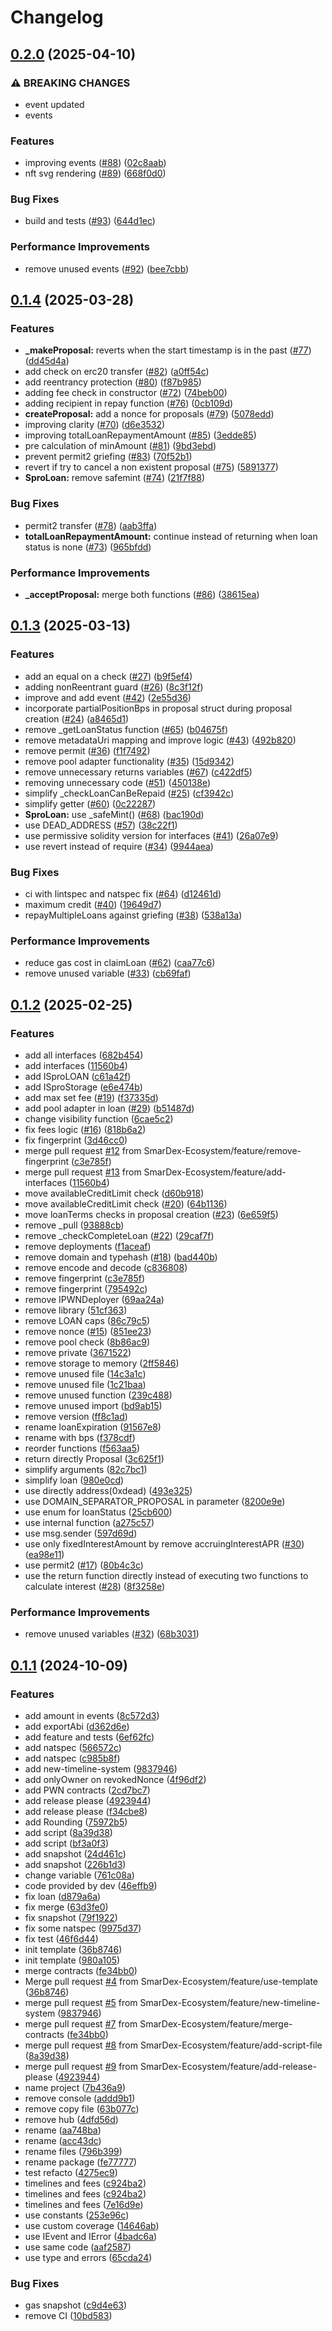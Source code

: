 # Changelog

## [0.2.0](https://github.com/SmarDex-Ecosystem/SPRO_contracts/compare/v0.1.4...v0.2.0) (2025-04-10)


### ⚠ BREAKING CHANGES

* event updated
* events

### Features

* improving events ([#88](https://github.com/SmarDex-Ecosystem/SPRO_contracts/issues/88)) ([02c8aab](https://github.com/SmarDex-Ecosystem/SPRO_contracts/commit/02c8aab3ed3891623ac2500b95ebb6b1eba3a36c))
* nft svg rendering ([#89](https://github.com/SmarDex-Ecosystem/SPRO_contracts/issues/89)) ([668f0d0](https://github.com/SmarDex-Ecosystem/SPRO_contracts/commit/668f0d0151fa0d6cad0fbd18b293483606f13ba5))


### Bug Fixes

* build and tests ([#93](https://github.com/SmarDex-Ecosystem/SPRO_contracts/issues/93)) ([644d1ec](https://github.com/SmarDex-Ecosystem/SPRO_contracts/commit/644d1ec91cbf2c9330331713d18af7b5767171b3))


### Performance Improvements

* remove unused events ([#92](https://github.com/SmarDex-Ecosystem/SPRO_contracts/issues/92)) ([bee7cbb](https://github.com/SmarDex-Ecosystem/SPRO_contracts/commit/bee7cbbed62b75341fc3f53a6b1b70aac194154b))

## [0.1.4](https://github.com/SmarDex-Ecosystem/SPRO_contracts/compare/v0.1.3...v0.1.4) (2025-03-28)


### Features

* **_makeProposal:** reverts when the start timestamp is in the past ([#77](https://github.com/SmarDex-Ecosystem/SPRO_contracts/issues/77)) ([dd45d4a](https://github.com/SmarDex-Ecosystem/SPRO_contracts/commit/dd45d4a81abeec68b70b5845114f19d0b491add4))
* add check on erc20 transfer ([#82](https://github.com/SmarDex-Ecosystem/SPRO_contracts/issues/82)) ([a0ff54c](https://github.com/SmarDex-Ecosystem/SPRO_contracts/commit/a0ff54cc4b779c22de622b7ee83fa1d4e5a9cfcd))
* add reentrancy protection ([#80](https://github.com/SmarDex-Ecosystem/SPRO_contracts/issues/80)) ([f87b985](https://github.com/SmarDex-Ecosystem/SPRO_contracts/commit/f87b98511f1627086043af1d906b9ca39a8b7e29))
* adding fee check in constructor ([#72](https://github.com/SmarDex-Ecosystem/SPRO_contracts/issues/72)) ([74beb00](https://github.com/SmarDex-Ecosystem/SPRO_contracts/commit/74beb0085903b3a3987584f6d91eff105b6ac7d1))
* adding recipient in repay function ([#76](https://github.com/SmarDex-Ecosystem/SPRO_contracts/issues/76)) ([0cb109d](https://github.com/SmarDex-Ecosystem/SPRO_contracts/commit/0cb109df776050d60fb0229c8969d1447f547801))
* **createProposal:** add a nonce for proposals ([#79](https://github.com/SmarDex-Ecosystem/SPRO_contracts/issues/79)) ([5078edd](https://github.com/SmarDex-Ecosystem/SPRO_contracts/commit/5078edd0643836195599f92d08a2e4e5a9e9272f))
* improving clarity ([#70](https://github.com/SmarDex-Ecosystem/SPRO_contracts/issues/70)) ([d6e3532](https://github.com/SmarDex-Ecosystem/SPRO_contracts/commit/d6e35320654e1907f0fb1e38bcaf0d0c55382491))
* improving totalLoanRepaymentAmount ([#85](https://github.com/SmarDex-Ecosystem/SPRO_contracts/issues/85)) ([3edde85](https://github.com/SmarDex-Ecosystem/SPRO_contracts/commit/3edde85056b793901e7d3aa12c8ec9872ae1a307))
* pre calculation of minAmount ([#81](https://github.com/SmarDex-Ecosystem/SPRO_contracts/issues/81)) ([9bd3ebd](https://github.com/SmarDex-Ecosystem/SPRO_contracts/commit/9bd3ebd3a2cc3baf6e19dd94bd08b310b9c83f8a))
* prevent permit2 griefing ([#83](https://github.com/SmarDex-Ecosystem/SPRO_contracts/issues/83)) ([70f52b1](https://github.com/SmarDex-Ecosystem/SPRO_contracts/commit/70f52b1a31bbf16a2bad6f2819e0afaf216a1c66))
* revert if try to cancel a non existent proposal ([#75](https://github.com/SmarDex-Ecosystem/SPRO_contracts/issues/75)) ([5891377](https://github.com/SmarDex-Ecosystem/SPRO_contracts/commit/5891377292b5f3e8af82cfca206587ab5413477d))
* **SproLoan:** remove safemint ([#74](https://github.com/SmarDex-Ecosystem/SPRO_contracts/issues/74)) ([21f7f88](https://github.com/SmarDex-Ecosystem/SPRO_contracts/commit/21f7f88a297d4c9f55c67e04586b582c38da2ddc))


### Bug Fixes

* permit2 transfer ([#78](https://github.com/SmarDex-Ecosystem/SPRO_contracts/issues/78)) ([aab3ffa](https://github.com/SmarDex-Ecosystem/SPRO_contracts/commit/aab3ffa99d38c4de07b3cfe63a3dd39cdd295012))
* **totalLoanRepaymentAmount:** continue instead of returning when loan status is none ([#73](https://github.com/SmarDex-Ecosystem/SPRO_contracts/issues/73)) ([965bfdd](https://github.com/SmarDex-Ecosystem/SPRO_contracts/commit/965bfdd7f63475b4a79babb9b6a50e0e05dc4e12))


### Performance Improvements

* **_acceptProposal:** merge both functions ([#86](https://github.com/SmarDex-Ecosystem/SPRO_contracts/issues/86)) ([38615ea](https://github.com/SmarDex-Ecosystem/SPRO_contracts/commit/38615ea6d61774bca4583cde706768778ed2d355))

## [0.1.3](https://github.com/SmarDex-Ecosystem/SPRO_contracts/compare/v0.1.2...v0.1.3) (2025-03-13)


### Features

* add an equal on a check ([#27](https://github.com/SmarDex-Ecosystem/SPRO_contracts/issues/27)) ([b9f5ef4](https://github.com/SmarDex-Ecosystem/SPRO_contracts/commit/b9f5ef4c92a8e10670a84765b29d16c23da4ac31))
* adding nonReentrant guard ([#26](https://github.com/SmarDex-Ecosystem/SPRO_contracts/issues/26)) ([8c3f12f](https://github.com/SmarDex-Ecosystem/SPRO_contracts/commit/8c3f12f949be56886103f06df6b468891591507f))
* improve and add event ([#42](https://github.com/SmarDex-Ecosystem/SPRO_contracts/issues/42)) ([2e55d36](https://github.com/SmarDex-Ecosystem/SPRO_contracts/commit/2e55d36461ef0bb64837c73e80a3bc057873da2e))
* incorporate partialPositionBps in proposal struct during proposal creation ([#24](https://github.com/SmarDex-Ecosystem/SPRO_contracts/issues/24)) ([a8465d1](https://github.com/SmarDex-Ecosystem/SPRO_contracts/commit/a8465d1b095a6355e1140a1a674d5f34f863c2c2))
* remove _getLoanStatus function ([#65](https://github.com/SmarDex-Ecosystem/SPRO_contracts/issues/65)) ([b04675f](https://github.com/SmarDex-Ecosystem/SPRO_contracts/commit/b04675f0b740f41768f9f8331f855bc6bdf82290))
* remove metadataUri mapping and improve logic ([#43](https://github.com/SmarDex-Ecosystem/SPRO_contracts/issues/43)) ([492b820](https://github.com/SmarDex-Ecosystem/SPRO_contracts/commit/492b820270ecefb1fa7d4e836e28dcda259a445c))
* remove permit ([#36](https://github.com/SmarDex-Ecosystem/SPRO_contracts/issues/36)) ([f1f7492](https://github.com/SmarDex-Ecosystem/SPRO_contracts/commit/f1f74929f58c99a6b2ac2c5e2d9e63e7afdf1df8))
* remove pool adapter functionality ([#35](https://github.com/SmarDex-Ecosystem/SPRO_contracts/issues/35)) ([15d9342](https://github.com/SmarDex-Ecosystem/SPRO_contracts/commit/15d93427702be4a072510be6b8a74f13bd5f2004))
* remove unnecessary returns variables ([#67](https://github.com/SmarDex-Ecosystem/SPRO_contracts/issues/67)) ([c422df5](https://github.com/SmarDex-Ecosystem/SPRO_contracts/commit/c422df548a8896943a4038ddc0f49553fdc1dfab))
* removing unnecessary code ([#51](https://github.com/SmarDex-Ecosystem/SPRO_contracts/issues/51)) ([450138e](https://github.com/SmarDex-Ecosystem/SPRO_contracts/commit/450138ea7720d7581fdada8189f5b99c47688623))
* simplify _checkLoanCanBeRepaid ([#25](https://github.com/SmarDex-Ecosystem/SPRO_contracts/issues/25)) ([cf3942c](https://github.com/SmarDex-Ecosystem/SPRO_contracts/commit/cf3942c0becf476ad834a745b329cd3c43220247))
* simplify getter ([#60](https://github.com/SmarDex-Ecosystem/SPRO_contracts/issues/60)) ([0c22287](https://github.com/SmarDex-Ecosystem/SPRO_contracts/commit/0c22287ff46a12d83bba3c0403c428349c45a262))
* **SproLoan:** use _safeMint() ([#68](https://github.com/SmarDex-Ecosystem/SPRO_contracts/issues/68)) ([bac190d](https://github.com/SmarDex-Ecosystem/SPRO_contracts/commit/bac190d1d325a7b05758b456e00d156dde47c091))
* use DEAD_ADDRESS ([#57](https://github.com/SmarDex-Ecosystem/SPRO_contracts/issues/57)) ([38c22f1](https://github.com/SmarDex-Ecosystem/SPRO_contracts/commit/38c22f14c8941fab2cd4f079bdd3236cdcd1928d))
* use permissive solidity version for interfaces ([#41](https://github.com/SmarDex-Ecosystem/SPRO_contracts/issues/41)) ([26a07e9](https://github.com/SmarDex-Ecosystem/SPRO_contracts/commit/26a07e92c048340ef47c0027b9a70588ebf22b90))
* use revert instead of require ([#34](https://github.com/SmarDex-Ecosystem/SPRO_contracts/issues/34)) ([9944aea](https://github.com/SmarDex-Ecosystem/SPRO_contracts/commit/9944aea79856eb87c52e8c5e07a325f101c450ed))


### Bug Fixes

* ci with lintspec and natspec fix ([#64](https://github.com/SmarDex-Ecosystem/SPRO_contracts/issues/64)) ([d12461d](https://github.com/SmarDex-Ecosystem/SPRO_contracts/commit/d12461d05571ec52ea9e3fcea9cb3d96e6f288f2))
* maximum credit ([#40](https://github.com/SmarDex-Ecosystem/SPRO_contracts/issues/40)) ([19649d7](https://github.com/SmarDex-Ecosystem/SPRO_contracts/commit/19649d7735870ea06493d05230aab50330ca5c2b))
* repayMultipleLoans against griefing ([#38](https://github.com/SmarDex-Ecosystem/SPRO_contracts/issues/38)) ([538a13a](https://github.com/SmarDex-Ecosystem/SPRO_contracts/commit/538a13a47ee0998a98b6177ca5b66130da59a72f))


### Performance Improvements

* reduce gas cost in claimLoan ([#62](https://github.com/SmarDex-Ecosystem/SPRO_contracts/issues/62)) ([caa77c6](https://github.com/SmarDex-Ecosystem/SPRO_contracts/commit/caa77c6f07edcee1af6d240912f2755d264348ca))
* remove unused variable ([#33](https://github.com/SmarDex-Ecosystem/SPRO_contracts/issues/33)) ([cb69faf](https://github.com/SmarDex-Ecosystem/SPRO_contracts/commit/cb69fafae125205ba15921a788c3bec9c03f4417))

## [0.1.2](https://github.com/SmarDex-Ecosystem/SPRO_contracts/compare/v0.1.1...v0.1.2) (2025-02-25)


### Features

* add all interfaces ([682b454](https://github.com/SmarDex-Ecosystem/SPRO_contracts/commit/682b454be0f0a3b5338fc8f39904fd430d384448))
* add interfaces ([11560b4](https://github.com/SmarDex-Ecosystem/SPRO_contracts/commit/11560b4f8044a460d3c69e3ffe9d9da1c35a7c32))
* add ISproLOAN ([c61a42f](https://github.com/SmarDex-Ecosystem/SPRO_contracts/commit/c61a42f4ed1ee5a7032fe0d09fc697bfffabf004))
* add ISproStorage ([e6e474b](https://github.com/SmarDex-Ecosystem/SPRO_contracts/commit/e6e474bf16babf2dfee16298e91e8e21ae6b671f))
* add max set fee ([#19](https://github.com/SmarDex-Ecosystem/SPRO_contracts/issues/19)) ([f37335d](https://github.com/SmarDex-Ecosystem/SPRO_contracts/commit/f37335d67004f79020cce49af5b7467236fe15bd))
* add pool adapter in loan ([#29](https://github.com/SmarDex-Ecosystem/SPRO_contracts/issues/29)) ([b51487d](https://github.com/SmarDex-Ecosystem/SPRO_contracts/commit/b51487de7498aefb2eb33e1ad399e6ae93ef8ecb))
* change visibility function ([6cae5c2](https://github.com/SmarDex-Ecosystem/SPRO_contracts/commit/6cae5c25453455383438c2d99d09d767a93ea5f4))
* fix fees logic ([#16](https://github.com/SmarDex-Ecosystem/SPRO_contracts/issues/16)) ([818b6a2](https://github.com/SmarDex-Ecosystem/SPRO_contracts/commit/818b6a269c61c885c2b760c292e2b63b26272344))
* fix fingerprint ([3d46cc0](https://github.com/SmarDex-Ecosystem/SPRO_contracts/commit/3d46cc08c168c58c3664ba85d7c80db1fbd4b2c2))
* merge pull request [#12](https://github.com/SmarDex-Ecosystem/SPRO_contracts/issues/12) from SmarDex-Ecosystem/feature/remove-fingerprint ([c3e785f](https://github.com/SmarDex-Ecosystem/SPRO_contracts/commit/c3e785f49e7d49a2617838d7a0c5f748f41e22e6))
* merge pull request [#13](https://github.com/SmarDex-Ecosystem/SPRO_contracts/issues/13) from SmarDex-Ecosystem/feature/add-interfaces ([11560b4](https://github.com/SmarDex-Ecosystem/SPRO_contracts/commit/11560b4f8044a460d3c69e3ffe9d9da1c35a7c32))
* move availableCreditLimit check ([d60b918](https://github.com/SmarDex-Ecosystem/SPRO_contracts/commit/d60b91879b6338b593d9296f637236dfcaa38cf7))
* move availableCreditLimit check ([#20](https://github.com/SmarDex-Ecosystem/SPRO_contracts/issues/20)) ([64b1136](https://github.com/SmarDex-Ecosystem/SPRO_contracts/commit/64b1136a7aba1e916aecb0e1b03852174bedd689))
* move loanTerms checks in proposal creation ([#23](https://github.com/SmarDex-Ecosystem/SPRO_contracts/issues/23)) ([6e659f5](https://github.com/SmarDex-Ecosystem/SPRO_contracts/commit/6e659f5ee7d26c2b1764017c348dbd987274fe05))
* remove  _pull ([93888cb](https://github.com/SmarDex-Ecosystem/SPRO_contracts/commit/93888cbc2e81accbd17921461168f5f0d3a2bfee))
* remove _checkCompleteLoan ([#22](https://github.com/SmarDex-Ecosystem/SPRO_contracts/issues/22)) ([29caf7f](https://github.com/SmarDex-Ecosystem/SPRO_contracts/commit/29caf7f5d13325f2af3f34412091ad28ad09d62c))
* remove deployments ([f1aceaf](https://github.com/SmarDex-Ecosystem/SPRO_contracts/commit/f1aceaf544f9372eb6e12acea5777338d3954a1c))
* remove domain and typehash ([#18](https://github.com/SmarDex-Ecosystem/SPRO_contracts/issues/18)) ([bad440b](https://github.com/SmarDex-Ecosystem/SPRO_contracts/commit/bad440b19c11944b3f3cb4f67778517a9662f109))
* remove encode and decode ([c836808](https://github.com/SmarDex-Ecosystem/SPRO_contracts/commit/c836808388896782a233021558a167afa6405981))
* remove fingerprint ([c3e785f](https://github.com/SmarDex-Ecosystem/SPRO_contracts/commit/c3e785f49e7d49a2617838d7a0c5f748f41e22e6))
* remove fingerprint ([795492c](https://github.com/SmarDex-Ecosystem/SPRO_contracts/commit/795492c91378743fb09779c91d3804028acdcec3))
* remove IPWNDeployer ([69aa24a](https://github.com/SmarDex-Ecosystem/SPRO_contracts/commit/69aa24a03e7b11e5ada10eba6a16b88fc6e0a6bf))
* remove library ([51cf363](https://github.com/SmarDex-Ecosystem/SPRO_contracts/commit/51cf363493defdcbbdd8eb35de53964251703d88))
* remove LOAN caps ([86c79c5](https://github.com/SmarDex-Ecosystem/SPRO_contracts/commit/86c79c5f91032be670a2559d3827550b28dce059))
* remove nonce ([#15](https://github.com/SmarDex-Ecosystem/SPRO_contracts/issues/15)) ([851ee23](https://github.com/SmarDex-Ecosystem/SPRO_contracts/commit/851ee23956fa57d74057390a047c97a540d6b394))
* remove pool check ([8b86ac9](https://github.com/SmarDex-Ecosystem/SPRO_contracts/commit/8b86ac9f161e6c35dcb3e2d7470e9ec9defd291c))
* remove private ([3671522](https://github.com/SmarDex-Ecosystem/SPRO_contracts/commit/3671522a686fed393e8ddcf0d98638277e1b0950))
* remove storage to memory ([2ff5846](https://github.com/SmarDex-Ecosystem/SPRO_contracts/commit/2ff5846bd1d5b16b63e1bd617d9087a97928f31a))
* remove unused file ([14c3a1c](https://github.com/SmarDex-Ecosystem/SPRO_contracts/commit/14c3a1c17a8924eb45d13ee41f4ce7881b7f662f))
* remove unused file ([1c21baa](https://github.com/SmarDex-Ecosystem/SPRO_contracts/commit/1c21baaa8078bf95422306b8be9c82ec89fcc65e))
* remove unused function ([239c488](https://github.com/SmarDex-Ecosystem/SPRO_contracts/commit/239c4888bf1593664a30dfbd468bb55ff8360c4a))
* remove unused import ([bd9ab15](https://github.com/SmarDex-Ecosystem/SPRO_contracts/commit/bd9ab15332b9ecf27ce8d7981fa5ccc4eba94f09))
* remove version ([ff8c1ad](https://github.com/SmarDex-Ecosystem/SPRO_contracts/commit/ff8c1ad27f47e8732aebdef71ebff1b32c29225f))
* rename loanExpiration ([91567e8](https://github.com/SmarDex-Ecosystem/SPRO_contracts/commit/91567e8062bc17229890b56e2a1a4699a886f995))
* rename with bps ([f378cdf](https://github.com/SmarDex-Ecosystem/SPRO_contracts/commit/f378cdf2c504f5d3cc5e70be166108df60343d67))
* reorder functions ([f563aa5](https://github.com/SmarDex-Ecosystem/SPRO_contracts/commit/f563aa53a545715be6f7f6447ad6257ee2fa556c))
* return directly Proposal ([3c625f1](https://github.com/SmarDex-Ecosystem/SPRO_contracts/commit/3c625f189d13f7b3ec8778bab9a70d9554052312))
* simplify arguments ([82c7bc1](https://github.com/SmarDex-Ecosystem/SPRO_contracts/commit/82c7bc17952ac0ac6f5a523aaeebcc7a961971d3))
* simplify loan ([980e0cd](https://github.com/SmarDex-Ecosystem/SPRO_contracts/commit/980e0cd900600613c7cab2a125cc927a43c91d5f))
* use directly address(0xdead) ([493e325](https://github.com/SmarDex-Ecosystem/SPRO_contracts/commit/493e325913c423539e55f9efe7c5e692e7fe1819))
* use DOMAIN_SEPARATOR_PROPOSAL in parameter ([8200e9e](https://github.com/SmarDex-Ecosystem/SPRO_contracts/commit/8200e9e2df4dfbca9c97d6d16ea8d6fbc1741166))
* use enum for loanStatus ([25cb600](https://github.com/SmarDex-Ecosystem/SPRO_contracts/commit/25cb600ed855da8c97e1621f6dbb9ccadb50828e))
* use internal function ([a275c57](https://github.com/SmarDex-Ecosystem/SPRO_contracts/commit/a275c57a20248eeef2512dfb4416f0ad91a89f6c))
* use msg.sender ([597d69d](https://github.com/SmarDex-Ecosystem/SPRO_contracts/commit/597d69d6c21b7fcae027bff5a852ecc7ea645cfc))
* use only fixedInterestAmount by remove accruingInterestAPR ([#30](https://github.com/SmarDex-Ecosystem/SPRO_contracts/issues/30)) ([ea98e11](https://github.com/SmarDex-Ecosystem/SPRO_contracts/commit/ea98e11d8b612942036eba974113c7ff10913dac))
* use permit2 ([#17](https://github.com/SmarDex-Ecosystem/SPRO_contracts/issues/17)) ([80b4c3c](https://github.com/SmarDex-Ecosystem/SPRO_contracts/commit/80b4c3cb534595e1fdc40a7da058d8ca8146ec98))
* use the return function directly instead of executing two functions to calculate interest ([#28](https://github.com/SmarDex-Ecosystem/SPRO_contracts/issues/28)) ([8f3258e](https://github.com/SmarDex-Ecosystem/SPRO_contracts/commit/8f3258e29a0f5846002ce7b37852443d985e6e97))


### Performance Improvements

* remove unused variables ([#32](https://github.com/SmarDex-Ecosystem/SPRO_contracts/issues/32)) ([68b3031](https://github.com/SmarDex-Ecosystem/SPRO_contracts/commit/68b3031ffbd93fdd4cbc20b01f9ded03d0388f41))

## [0.1.1](https://github.com/SmarDex-Ecosystem/SPRO_contracts/compare/v0.1.0...v0.1.1) (2024-10-09)


### Features

* add amount in events ([8c572d3](https://github.com/SmarDex-Ecosystem/SPRO_contracts/commit/8c572d3179ed70a4006b7a1a527762120b6e9d31))
* add exportAbi ([d362d6e](https://github.com/SmarDex-Ecosystem/SPRO_contracts/commit/d362d6eea2068ac831a3fb1a9febc1668f8f6815))
* add feature and tests ([6ef62fc](https://github.com/SmarDex-Ecosystem/SPRO_contracts/commit/6ef62fc2ff8dbdc2c537a770bf446ee021ee6706))
* add natspec ([566572c](https://github.com/SmarDex-Ecosystem/SPRO_contracts/commit/566572cf74d87c399e15e998e139faeadd43883d))
* add natspec ([c985b8f](https://github.com/SmarDex-Ecosystem/SPRO_contracts/commit/c985b8faf4b9d1dc594b6e2a9c19760e242af0c4))
* add new-timeline-system ([9837946](https://github.com/SmarDex-Ecosystem/SPRO_contracts/commit/98379463d5c2ab9983c5a859fb8c65480deb5b89))
* add onlyOwner on revokedNonce ([4f96df2](https://github.com/SmarDex-Ecosystem/SPRO_contracts/commit/4f96df2406814fdad888218d07745ca5654f3fd4))
* add PWN contracts ([2cd7bc7](https://github.com/SmarDex-Ecosystem/SPRO_contracts/commit/2cd7bc7b1e3fd111555c99b102384d547f3a3f64))
* add release please ([4923944](https://github.com/SmarDex-Ecosystem/SPRO_contracts/commit/4923944d9e51ffcf6ca1af1f9df90644cd2c9d59))
* add release please ([f34cbe8](https://github.com/SmarDex-Ecosystem/SPRO_contracts/commit/f34cbe86858e7f1a25c1a7699367a93fce7043c7))
* add Rounding ([75972b5](https://github.com/SmarDex-Ecosystem/SPRO_contracts/commit/75972b57a17e3804bf5b1f911475fcd9131f1145))
* add script ([8a39d38](https://github.com/SmarDex-Ecosystem/SPRO_contracts/commit/8a39d383cf19fcff6a3e4091f30aa2f5c6a0bb9d))
* add script ([bf3a0f3](https://github.com/SmarDex-Ecosystem/SPRO_contracts/commit/bf3a0f36d37d92c59f98128de2880e69b4d11585))
* add snapshot ([24d461c](https://github.com/SmarDex-Ecosystem/SPRO_contracts/commit/24d461c46b829c394e8f4270661223eb5bcefe14))
* add snapshot ([226b1d3](https://github.com/SmarDex-Ecosystem/SPRO_contracts/commit/226b1d3b15a38a3f08577defbc3f5d02dfb9ad3c))
* change variable ([761c08a](https://github.com/SmarDex-Ecosystem/SPRO_contracts/commit/761c08afd7383e4bba77d14325935083137f506d))
* code provided by dev ([46effb9](https://github.com/SmarDex-Ecosystem/SPRO_contracts/commit/46effb9dbe86193d7fac8eb71e2720dd4590b550))
* fix loan ([d879a6a](https://github.com/SmarDex-Ecosystem/SPRO_contracts/commit/d879a6a53fefffa868a0b837df444cf975d84c96))
* fix merge ([63d3fe0](https://github.com/SmarDex-Ecosystem/SPRO_contracts/commit/63d3fe0bff6ec93e98a4d59afa233102b36c4e30))
* fix snapshot ([79f1922](https://github.com/SmarDex-Ecosystem/SPRO_contracts/commit/79f1922cd7f5accf09c92c15b9675cba63b032d1))
* fix some natspec ([9975d37](https://github.com/SmarDex-Ecosystem/SPRO_contracts/commit/9975d37f6abe76c935a8ee44336ab96ece165541))
* fix test ([46f6d44](https://github.com/SmarDex-Ecosystem/SPRO_contracts/commit/46f6d44520a25309025397445467ddbc95bb4829))
* init template ([36b8746](https://github.com/SmarDex-Ecosystem/SPRO_contracts/commit/36b87462d1342c91056901274e06d3fc8025779b))
* init template ([980a105](https://github.com/SmarDex-Ecosystem/SPRO_contracts/commit/980a105da90fc7e0ee1fabaee2bc3a5f6f240e5f))
* merge contracts ([fe34bb0](https://github.com/SmarDex-Ecosystem/SPRO_contracts/commit/fe34bb02e30408126ffb2d437bcf19a7c1e70b9e))
* Merge pull request [#4](https://github.com/SmarDex-Ecosystem/SPRO_contracts/issues/4) from SmarDex-Ecosystem/feature/use-template ([36b8746](https://github.com/SmarDex-Ecosystem/SPRO_contracts/commit/36b87462d1342c91056901274e06d3fc8025779b))
* merge pull request [#5](https://github.com/SmarDex-Ecosystem/SPRO_contracts/issues/5) from SmarDex-Ecosystem/feature/new-timeline-system ([9837946](https://github.com/SmarDex-Ecosystem/SPRO_contracts/commit/98379463d5c2ab9983c5a859fb8c65480deb5b89))
* merge pull request [#7](https://github.com/SmarDex-Ecosystem/SPRO_contracts/issues/7) from SmarDex-Ecosystem/feature/merge-contracts ([fe34bb0](https://github.com/SmarDex-Ecosystem/SPRO_contracts/commit/fe34bb02e30408126ffb2d437bcf19a7c1e70b9e))
* merge pull request [#8](https://github.com/SmarDex-Ecosystem/SPRO_contracts/issues/8) from SmarDex-Ecosystem/feature/add-script-file ([8a39d38](https://github.com/SmarDex-Ecosystem/SPRO_contracts/commit/8a39d383cf19fcff6a3e4091f30aa2f5c6a0bb9d))
* merge pull request [#9](https://github.com/SmarDex-Ecosystem/SPRO_contracts/issues/9) from SmarDex-Ecosystem/feature/add-release-please ([4923944](https://github.com/SmarDex-Ecosystem/SPRO_contracts/commit/4923944d9e51ffcf6ca1af1f9df90644cd2c9d59))
* name project ([7b436a9](https://github.com/SmarDex-Ecosystem/SPRO_contracts/commit/7b436a91ba695dccca30d1f249375c6eaa70492a))
* remove console ([addd9b1](https://github.com/SmarDex-Ecosystem/SPRO_contracts/commit/addd9b1072bc10dd1273cc9b70e76abd002958af))
* remove copy file ([63b077c](https://github.com/SmarDex-Ecosystem/SPRO_contracts/commit/63b077ce199096a016783f1b141ddc7087ba7155))
* remove hub ([4dfd56d](https://github.com/SmarDex-Ecosystem/SPRO_contracts/commit/4dfd56df96c7e26b4ed5bd148f6f22e9394c3946))
* rename ([aa748ba](https://github.com/SmarDex-Ecosystem/SPRO_contracts/commit/aa748ba7273dca133c01a001e7653be9bea09b37))
* rename ([acc43dc](https://github.com/SmarDex-Ecosystem/SPRO_contracts/commit/acc43dcc75a9ead0bea9d000773665727f24d813))
* rename files ([796b399](https://github.com/SmarDex-Ecosystem/SPRO_contracts/commit/796b39999bf4e8dff5ce264a8474b871bb32d5b2))
* rename package ([fe77777](https://github.com/SmarDex-Ecosystem/SPRO_contracts/commit/fe7777721021218b0b7e1e4c42a329103cceaca7))
* test refacto ([4275ec9](https://github.com/SmarDex-Ecosystem/SPRO_contracts/commit/4275ec9ddcbf342b64deb0724403f1a184eb40ff))
* timelines and fees ([c924ba2](https://github.com/SmarDex-Ecosystem/SPRO_contracts/commit/c924ba2c1d0c4e9d601832e7b2b75a9f08758af4))
* timelines and fees ([c924ba2](https://github.com/SmarDex-Ecosystem/SPRO_contracts/commit/c924ba2c1d0c4e9d601832e7b2b75a9f08758af4))
* timelines and fees ([7e16d9e](https://github.com/SmarDex-Ecosystem/SPRO_contracts/commit/7e16d9e88d8ed40a894ed9029ad31f1fde6052ce))
* use constants ([253e96c](https://github.com/SmarDex-Ecosystem/SPRO_contracts/commit/253e96c6010454e427a844eded74462a989c177a))
* use custom coverage ([14646ab](https://github.com/SmarDex-Ecosystem/SPRO_contracts/commit/14646ab60f51266564f59a283e2407c763630344))
* use IEvent and IError ([4badc6a](https://github.com/SmarDex-Ecosystem/SPRO_contracts/commit/4badc6a5c79917d24d5575c624b45ada9d9390b2))
* use same code ([aaf2587](https://github.com/SmarDex-Ecosystem/SPRO_contracts/commit/aaf2587a737c55bfc22d93d016454059c09b9435))
* use type and errors ([65cda24](https://github.com/SmarDex-Ecosystem/SPRO_contracts/commit/65cda24a455ae82b5dd02cde47ddf26d1789dfa5))


### Bug Fixes

* gas snapshot ([c9d4e63](https://github.com/SmarDex-Ecosystem/SPRO_contracts/commit/c9d4e63a150fee89b9ab90b365cec1003da88dac))
* remove CI ([10bd583](https://github.com/SmarDex-Ecosystem/SPRO_contracts/commit/10bd583fe87c6692fea67087392f9e0755c01427))
